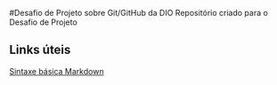 #Desafio de Projeto sobre Git/GitHub da DIO
Repositório criado para o Desafio de Projeto

## Links úteis
[Sintaxe básica Markdown](https://www.markdownguide.org/basic-syntax/)
